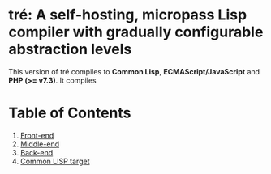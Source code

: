 tré: A self-hosting, micropass Lisp compiler with gradually configurable abstraction levels
===========================================================================================

This version of tré compiles to **Common Lisp**, **ECMAScript/JavaScript** and **PHP (>= v7.3)**.
It compiles 

# Table of Contents

1. [Front-end](front-end/README.md)
2. [Middle-end](middle-end/README.md)
3. [Back-end](back-end/README.md)
4. [Common LISP target](targets/common-lisp/README.md)
